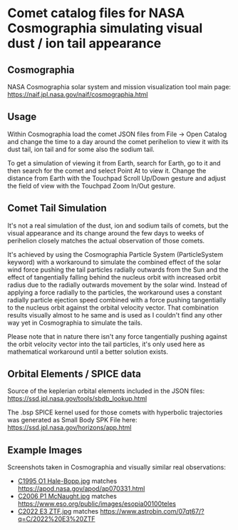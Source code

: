 # Comet catalog files for NASA Cosmographia simulating visual dust / ion tail appearance

## Cosmographia

NASA Cosmographia solar system and mission visualization tool main page: https://naif.jpl.nasa.gov/naif/cosmographia.html

## Usage

Within Cosmographia load the comet JSON files from File -> Open Catalog and change the time to a day around the comet perihelion to view it with its dust tail, ion tail and for some also the sodium tail. 

To get a simulation of viewing it from Earth, search for Earth, go to it and then search for the comet and select Point At to view it. Change the distance from Earth with the Touchpad Scroll Up/Down gesture and adjust the field of view with the Touchpad Zoom In/Out gesture.

## Comet Tail Simulation

It's not a real simulation of the dust, ion and sodium tails of comets, but the visual appearance and its change around the few days to weeks of perihelion closely matches the actual observation of those comets.

It's achieved by using the Cosmographia Particle System (ParticleSystem keyword) with a workaround to simulate the combined effect of the solar wind force pushing the tail particles radially outwards from the Sun and the effect of tangentially falling behind the nucleus orbit with increased orbit radius due to the radially outwards movement by the solar wind. Instead of applying a force radially to the particles, the workaround uses a constant radially particle ejection speed combined with a force pushing tangentially to the nucleus orbit against the orbital velocity vector. That combination results visually almost to he same and is used as I couldn't find any other way yet in Cosmographia to simulate the tails.

Please note that in nature there isn't any force tangentially pushing against the orbit velocity vector into the tail particles, it's only used here as mathematical workaround until a better solution exists.

## Orbital Elements / SPICE data

Source of the keplerian orbital elements included in the JSON files: https://ssd.jpl.nasa.gov/tools/sbdb_lookup.html

The .bsp SPICE kernel used for those comets with hyperbolic trajectories was generated as Small Body SPK File here: https://ssd.jpl.nasa.gov/horizons/app.html

## Example Images

Screenshots taken in Cosmographia and visually similar real observations:
* [C1995 O1 Hale-Bopp.jpg](C1995%20O1%20Hale-Bopp.jpg) matches https://apod.nasa.gov/apod/ap070331.html
* [C2006 P1 McNaught.jpg](C2006%20P1%20McNaught.jpg) matches https://www.eso.org/public/images/esopia00100teles
* [C2022 E3 ZTF.jpg](C2022%20E3%20ZTF.jpg) matches https://www.astrobin.com/07qt67/?q=C/2022%20E3%20ZTF

